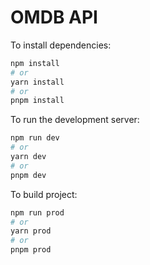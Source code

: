# OMDB API

To install dependencies:

```bash
npm install
# or
yarn install
# or
pnpm install
```

To run the development server:

```bash
npm run dev
# or
yarn dev
# or
pnpm dev
```

To build project:

```bash
npm run prod
# or
yarn prod
# or
pnpm prod
```